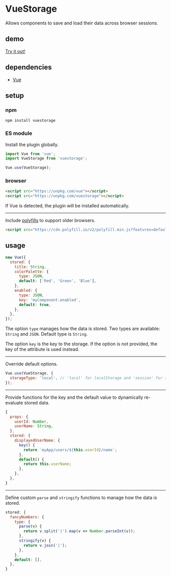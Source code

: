 # VueStorage

Allows components to save and load their data across browser sessions.

## demo

[Try it out!](https://seregpie.github.io/VueStorage/)

## dependencies

- [Vue](https://github.com/vuejs/vue)

## setup

### npm

```shell
npm install vuestorage
```

### ES module

Install the plugin globally.

```javascript
import Vue from 'vue';
import VueStorage from 'vuestorage';

Vue.use(VueStorage);
```

### browser

```html
<script src="https://unpkg.com/vue"></script>
<script src="https://unpkg.com/vuestorage"></script>
```

If Vue is detected, the plugin will be installed automatically.

---

Include [polyfills](https://polyfill.io/) to support older browsers.

```html
<script src="https://cdn.polyfill.io/v2/polyfill.min.js?features=default,Object.entries"></script>
```

## usage

```javascript
new Vue({
  stored: {
    title: String,
    colorPalette: {
      type: JSON,
      default: ['Red', 'Green', 'Blue'],
    },
    enabled: {
      type: JSON,
      key: 'myComponent.enabled',
      default: true,
    },
  },
});
```

The option `type` manages how the data is stored. Two types are available: `String` and `JSON`. Default type is `String`.

The option `key` is the key to the storage. If the option is not provided, the key of the attribute is used instead.

---

Override default options.

```javascript
Vue.use(VueStorage, {
  storageType: 'local', // 'local' for localStorage and 'session' for sessionStorage
});
```

---

Provide functions for the key and the default value to dynamically re-evaluate stored data.

```javascript
{
  props: {
    userId: Number,
    userName: String,
  },
  stored: {
    displayedUserName: {
      key() {
        return `myApp/users/${this.userId}/name`;
      },
      default() {
        return this.userName;
      },
    },
  },
}
```

---

Define custom `parse` and `stringify` functions to manage how the data is stored.

```javascript
stored: {
  fancyNumbers: {
    type: {
      parse(v) {
        return v.split('|').map(v => Number.parseInt(v));
      },
      stringify(v) {
        return v.join('|');
      },
    },
    default: [],
  },
}
```
